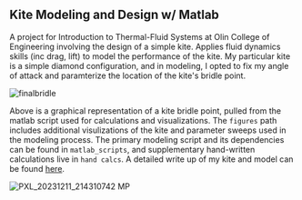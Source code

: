 ## Kite Modeling and Design w/ Matlab
A project for Introduction to Thermal-Fluid Systems at Olin College of Engineering involving the design of a simple kite. 
Applies fluid dynamics skills (inc drag, lift) to model the performance of the kite. My particular kite is a simple diamond configuration, 
and in modeling, I opted to fix my angle of attack and paramterize the location of the kite's bridle point.

![finalbridle](https://github.com/j-leedy/thermal_fluid_kite/assets/148497610/85428b2b-bb61-4679-ad11-c17e14fd726c)


Above is a graphical representation of a kite bridle point, pulled from the matlab script used for calculations and visualizations. The `figures`
path includes additional visulizations of the kite and parameter sweeps used in the modeling process. The primary modeling script and its 
dependencies can be found in `matlab_scripts`, and supplementary hand-written calculations live in `hand calcs`. A detailed write up of my kite 
and model can be found [here](https://docs.google.com/document/d/13JxFMfeyaUTt6XIgRJeR9Lb_5vWK1OGwoiMMcLAkbmY/edit?usp=sharing).

![PXL_20231211_214310742 MP](https://github.com/j-leedy/thermal_fluid_kite/assets/148497610/32a4bc0f-8745-48d8-8d18-8175a0be6988)
